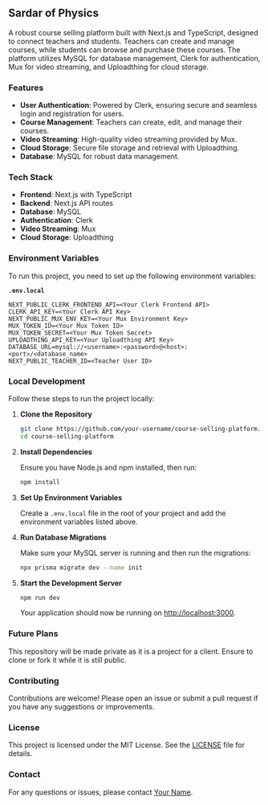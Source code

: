 ## Sardar of Physics

A robust course selling platform built with Next.js and TypeScript, designed to connect teachers and students. Teachers can create and manage courses, while students can browse and purchase these courses. The platform utilizes MySQL for database management, Clerk for authentication, Mux for video streaming, and Uploadthing for cloud storage.

### Features

- **User Authentication**: Powered by Clerk, ensuring secure and seamless login and registration for users.
- **Course Management**: Teachers can create, edit, and manage their courses.
- **Video Streaming**: High-quality video streaming provided by Mux.
- **Cloud Storage**: Secure file storage and retrieval with Uploadthing.
- **Database**: MySQL for robust data management.

### Tech Stack

- **Frontend**: Next.js with TypeScript
- **Backend**: Next.js API routes
- **Database**: MySQL
- **Authentication**: Clerk
- **Video Streaming**: Mux
- **Cloud Storage**: Uploadthing

### Environment Variables

To run this project, you need to set up the following environment variables:

**`.env.local`**

```env
NEXT_PUBLIC_CLERK_FRONTEND_API=<Your Clerk Frontend API>
CLERK_API_KEY=<Your Clerk API Key>
NEXT_PUBLIC_MUX_ENV_KEY=<Your Mux Environment Key>
MUX_TOKEN_ID=<Your Mux Token ID>
MUX_TOKEN_SECRET=<Your Mux Token Secret>
UPLOADTHING_API_KEY=<Your Uploadthing API Key>
DATABASE_URL=mysql://<username>:<password>@<host>:<port>/<database_name>
NEXT_PUBLIC_TEACHER_ID=<Teacher User ID>
```

### Local Development

Follow these steps to run the project locally:

1. **Clone the Repository**

    ```bash
    git clone https://github.com/your-username/course-selling-platform.git
    cd course-selling-platform
    ```

2. **Install Dependencies**

    Ensure you have Node.js and npm installed, then run:

    ```bash
    npm install
    ```

3. **Set Up Environment Variables**

    Create a `.env.local` file in the root of your project and add the environment variables listed above.

4. **Run Database Migrations**

    Make sure your MySQL server is running and then run the migrations:

    ```bash
    npx prisma migrate dev --name init
    ```

5. **Start the Development Server**

    ```bash
    npm run dev
    ```

    Your application should now be running on [http://localhost:3000](http://localhost:3000).

### Future Plans

This repository will be made private as it is a project for a client. Ensure to clone or fork it while it is still public.

### Contributing

Contributions are welcome! Please open an issue or submit a pull request if you have any suggestions or improvements.

### License

This project is licensed under the MIT License. See the [LICENSE](LICENSE) file for details.

### Contact

For any questions or issues, please contact [Your Name](mailto:your.email@example.com).
